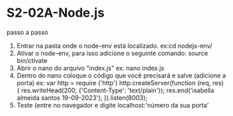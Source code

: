 # S2-02A-Node.js

passo a passo
1)  Entrar na pasta onde o node-env está localizado.
   ex:cd nodejs-env/
2) Ativar o node-env, para isso adicione o seguinte comando:
  source bin/ctivate 
3) Abrir o nano do arquivo "index.js"
   ex: nano index.js
4) Dentro do nano coloque o código que você precisará e salve (adicione a porta)
   ex: var http = require ('http')
 http.createServer(function (req, res) {
  res.writeHead(200, {'Content-Type': 'text/plain'});
  res.end('isabella almeida santos 19-09-2023');
}).listen(8003);
6) Teste (entre no navegador e digite localhost:'número da sua porta' 
